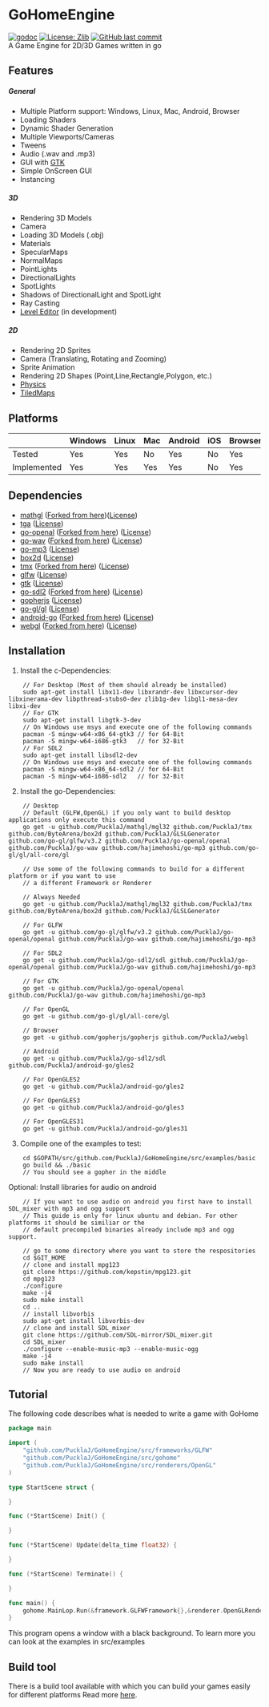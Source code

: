 # GoHomeEngine
[![godoc](https://godoc.org/github.com/PucklaJ/GoHomeEngine/src/gohome?status.svg)](https://godoc.org/github.com/PucklaJ/GoHomeEngine/src/gohome)
[![License: Zlib](https://img.shields.io/badge/License-Zlib-green.svg)](https://github.com/PucklaJ/GoHomeEngine/blob/master/LICENSE.md)
[![GitHub last commit](https://img.shields.io/github/last-commit/PucklaJ/GoHomeEngine.svg)](https://github.com/PucklaJ/GoHomeEngine/commits/master)
<br>
A Game Engine for 2D/3D Games written in go

## Features

##### General
* Multiple Platform support: Windows, Linux, Mac, Android, Browser
* Loading Shaders
* Dynamic Shader Generation
* Multiple Viewports/Cameras
* Tweens
* Audio (.wav and .mp3)
* GUI with [GTK](https://www.gtk.org)
* Simple OnScreen GUI
* Instancing

##### 3D
* Rendering 3D Models
* Camera
* Loading 3D Models (.obj)
* Materials
* SpecularMaps
* NormalMaps
* PointLights
* DirectionalLights
* SpotLights
* Shadows of DirectionalLight and SpotLight
* Ray Casting
* [Level Editor](https://github.com/PucklaJ/GoHomeEdit) (in development)

##### 2D
* Rendering 2D Sprites
* Camera (Translating, Rotating and Zooming)
* Sprite Animation
* Rendering 2D Shapes (Point,Line,Rectangle,Polygon, etc.)
* [Physics](https://box2d.org)
* [TiledMaps](https://www.mapeditor.org)

## Platforms

|             | Windows | Linux | Mac | Android | iOS | Browser |
| ----------- | ------- | ----- | --- | ------- | --- | ------- |
| Tested      | Yes     | Yes   | No  | Yes     | No  | Yes     |
| Implemented | Yes     | Yes   | Yes | Yes     | No  | Yes     |

## Dependencies

+ [mathgl](https://github.com/PucklaJ/mathgl) ([Forked from here](https://github.com/go-gl/mathgl))([License](https://github.com/PucklaJ/mathgl/blob/master/LICENSE))
+ [tga](https://github.com/blezek/tga) ([License](https://github.com/blezek/tga/blob/master/LICENSE.MIT))
+ [go-openal](https://github.com/PucklaJ/go-openal) ([Forked from here](https://github.com/timshannon/go-openal)) ([License](https://github.com/PucklaJ/go-openal/blob/master/LICENSE))
+ [go-wav](https://github.com/PucklaJ/go-wav) ([Forked from here](https://github.com/sdobz/go-wav)) ([License](https://github.com/verdverm/go-wav/blob/master/LICENSE.md))
+ [go-mp3](https://github.com/hajimehoshi/go-mp3) ([License](https://github.com/hajimehoshi/go-mp3/blob/master/LICENSE))
+ [box2d](https://github.com/ByteArena/box2d) ([License](https://github.com/ByteArena/box2d/blob/master/LICENSE.md))
+ [tmx](https://github.com/PucklaJ/tmx) ([Forked from here](https://github.com/elliotmr/tmx)) ([License](https://github.com/PucklaJ/tmx/blob/master/LICENSE))
+ [glfw](https://github.com/glfw/glfw) ([License](https://github.com/glfw/glfw/blob/master/LICENSE.md))
+ [gtk](https://gtk.org) ([License](http://www.gnu.org/licenses/old-licenses/lgpl-2.1.html))
+ [go-sdl2](https://github.com/PucklaJ/go-sdl2) ([Forked from here](https://github.com/veandco/go-sdl2)) ([License](https://github.com/PucklaJ/go-sdl2/blob/master/LICENSE))
+ [gopherjs](https://github.com/gopherjs/gopherjs) ([License](https://github.com/gopherjs/gopherjs/blob/master/LICENSE))
+ [go-gl/gl](https://github.com/go-gl/gl) ([License](https://github.com/go-gl/gl/blob/master/LICENSE))
+ [android-go](https://github.com/PucklaJ/android-go) ([Forked from here](https://github.com/xlab/android-go)) ([License](https://github.com/PucklaJ/android-go/blob/master/LICENSE.txt))
+ [webgl](https://github.com/PucklaJ/webgl) ([Forked from here](https://github.com/gopherjs/webgl)) ([License](https://github.com/PucklaJ/webgl/blob/master/LICENSE))

## Installation
1. Install the c-Dependencies:<br>
~~~~~~~~~~~~~~~~~~~~~~~~~~~~~~~~~~~~
	// For Desktop (Most of them should already be installed)
	sudo apt-get install libx11-dev libxrandr-dev libxcursor-dev libxinerama-dev libpthread-stubs0-dev zlib1g-dev libgl1-mesa-dev libxi-dev
	// For GTK
	sudo apt-get install libgtk-3-dev
	// On Windows use msys and execute one of the following commands
	pacman -S mingw-w64-x86_64-gtk3 // for 64-Bit
	pacman -S mingw-w64-i686-gtk3   // for 32-Bit
	// For SDL2
	sudo apt-get install libsdl2-dev
	// On Windows use msys and execute one of the following commands
	pacman -S mingw-w64-x86_64-sdl2 // for 64-Bit
	pacman -S mingw-w64-i686-sdl2   // for 32-Bit

~~~~~~~~~~~~~~~~~~~~~~~~~~~~~~~~~~~~
2. Install the go-Dependencies:<br>
~~~~~~~~~~~~~~~~~~~~~~~~~~~~~~~~~~~~
    // Desktop
	// Default (GLFW,OpenGL) if you only want to build desktop applications only execute this command
	go get -u github.com/PucklaJ/mathgl/mgl32 github.com/PucklaJ/tmx github.com/ByteArena/box2d github.com/PucklaJ/GLSLGenerator github.com/go-gl/glfw/v3.2 github.com/PucklaJ/go-openal/openal github.com/PucklaJ/go-wav github.com/hajimehoshi/go-mp3 github.com/go-gl/gl/all-core/gl

	// Use some of the following commands to build for a different platform or if you want to use
	// a different Framework or Renderer

	// Always Needed
	go get -u github.com/PucklaJ/mathgl/mgl32 github.com/PucklaJ/tmx github.com/ByteArena/box2d github.com/PucklaJ/GLSLGenerator

	// For GLFW
	go get -u github.com/go-gl/glfw/v3.2 github.com/PucklaJ/go-openal/openal github.com/PucklaJ/go-wav github.com/hajimehoshi/go-mp3

	// For SDL2
	go get -u github.com/PucklaJ/go-sdl2/sdl github.com/PucklaJ/go-openal/openal github.com/PucklaJ/go-wav github.com/hajimehoshi/go-mp3

	// For GTK
	go get -u github.com/PucklaJ/go-openal/openal github.com/PucklaJ/go-wav github.com/hajimehoshi/go-mp3

	// For OpenGL
	go get -u github.com/go-gl/gl/all-core/gl

	// Browser
	go get -u github.com/gopherjs/gopherjs github.com/PucklaJ/webgl

	// Android
	go get -u github.com/PucklaJ/go-sdl2/sdl github.com/PucklaJ/android-go/gles2

	// For OpenGLES2
	go get -u github.com/PucklaJ/android-go/gles2

	// For OpenGLES3
	go get -u github.com/PucklaJ/android-go/gles3

	// For OpenGLES31
	go get -u github.com/PucklaJ/android-go/gles31
~~~~~~~~~~~~~~~~~~~~~~~~~~~~~~~~~~~~
3. Compile one of the examples to test:<br>
~~~~~~~~~~~~~~~~~~~~~~~~~~~~~~~~~~~~
	cd $GOPATH/src/github.com/PucklaJ/GoHomeEngine/src/examples/basic
	go build && ./basic
	// You should see a gopher in the middle
~~~~~~~~~~~~~~~~~~~~~~~~~~~~~~~~~~~~

Optional: Install libraries for audio on android<br>
~~~~~~~~~~~~~~~~~~~~~~~~~~~~~~~~~~~~
    // If you want to use audio on android you first have to install SDL_mixer with mp3 and ogg support
	// This guide is only for linux ubuntu and debian. For other platforms it should be similiar or the
	// default precompiled binaries already include mp3 and ogg support.

	// go to some directory where you want to store the respositories
	cd $GIT_HOME
	// clone and install mpg123
	git clone https://github.com/kepstin/mpg123.git
	cd mpg123
	./configure
	make -j4
	sudo make install
	cd ..
	// install libvorbis
	sudo apt-get install libvorbis-dev
	// clone and install SDL_mixer
	git clone https://github.com/SDL-mirror/SDL_mixer.git
	cd SDL_mixer
	./configure --enable-music-mp3 --enable-music-ogg
	make -j4
	sudo make install
	// Now you are ready to use audio on android
~~~~~~~~~~~~~~~~~~~~~~~~~~~~~~~~~~~~~

## Tutorial

The following code describes what is needed to write a game with GoHome

```go
package main

import (
	"github.com/PucklaJ/GoHomeEngine/src/frameworks/GLFW"
	"github.com/PucklaJ/GoHomeEngine/src/gohome"
	"github.com/PucklaJ/GoHomeEngine/src/renderers/OpenGL"
)

type StartScene struct {

}

func (*StartScene) Init() {

}

func (*StartScene) Update(delta_time float32) {

}

func (*StartScene) Terminate() {

}

func main() {
	gohome.MainLop.Run(&framework.GLFWFramework{},&renderer.OpenGLRenderer{},1280,720,"Example",&StartScene{})
}
```

This program opens a window with a black background. To learn more you can look at the examples in src/examples

## Build tool

There is a build tool available with which you can build your games easily for different platforms
Read more [here](https://github.com/PucklaJ/GoHomeEngine/blob/master/src/cmd/gohome/README.md).
